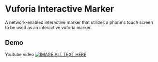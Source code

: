 # Vuforia Interactive Marker
A network-enabled interactive marker that utilizes a phone's touch screen to be used as an interactive vuforia marker.

## Demo
Youtube video
[![IMAGE ALT TEXT HERE](https://img.youtube.com/vi/wC8t-jP_rBI/0.jpg)](https://www.youtube.com/watch?v=wC8t-jP_rBI)
